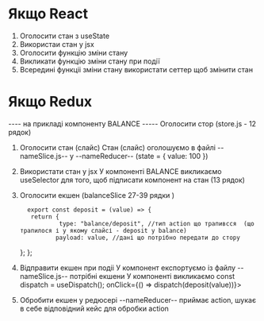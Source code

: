 # Якщо React

1. Оголосити стан з useState
2. Використаи стан у jsx
3. Оголосити функцію зміни стану
4. Викликати функцію зміни стану при події
5. Всередині функціі зміни стану використати сеттер щоб змінити стан

# Якщо Redux

---- на прикладі компоненту BALANCE -----
Оголосити стор (store.js - 12 рядок)

1.  Оголосити стан (слайс)
    Стан (слайс) оголошуємо в файлі --nameSlice.js-- у --nameReducer-- (state = { value: 100 })

2.  Використати стан у jsx
    У компоненті BALANCE викликаємо useSelector для того, щоб підписати компонент на стан (13 рядок)

3.  Оголосити екшен (balanceSlice 27-39 рядки )

          export const deposit = (value) => {
           return {
                   type: "balance/deposit", //тип action що трапивсся  (що трапилося і у якому слайсі - deposit у balance)
                  payload: value, //дані що потрібно передати до стору

    };
    };

4.  Відправити екшен при подіі
    У компонент експортуємо із файлу --nameSlice.js-- потрібні екшени
    У компоненті викликаємо const dispatch = useDispatch();
    onClick={() => dispatch(deposit(value))}>

5.  Обробити екшен у редюсері
    --nameReducer-- приймає action, шукає в себе відповідний кейс для обробки action
